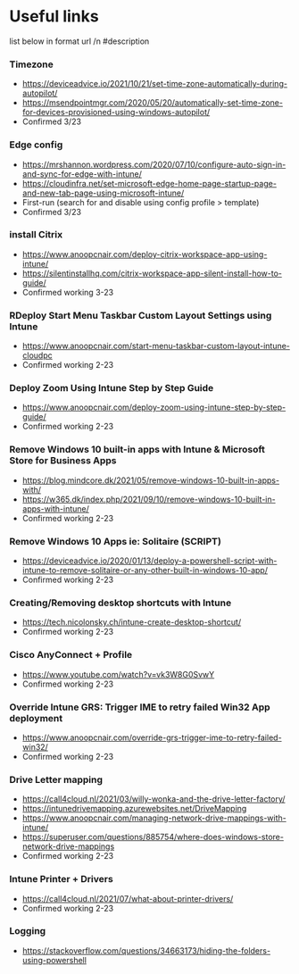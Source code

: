 # Useful links

list below in format url /n #description

### Timezone
- https://deviceadvice.io/2021/10/21/set-time-zone-automatically-during-autopilot/
- https://msendpointmgr.com/2020/05/20/automatically-set-time-zone-for-devices-provisioned-using-windows-autopilot/
- Confirmed 3/23

### Edge config
- https://mrshannon.wordpress.com/2020/07/10/configure-auto-sign-in-and-sync-for-edge-with-intune/
- https://cloudinfra.net/set-microsoft-edge-home-page-startup-page-and-new-tab-page-using-microsoft-intune/
- First-run (search for and disable using config profile > template)
- Confirmed 3/23

### install Citrix
- https://www.anoopcnair.com/deploy-citrix-workspace-app-using-intune/
- https://silentinstallhq.com/citrix-workspace-app-silent-install-how-to-guide/
- Confirmed working 3-23

### RDeploy Start Menu Taskbar Custom Layout Settings using Intune
- https://www.anoopcnair.com/start-menu-taskbar-custom-layout-intune-cloudpc
- Confirmed working 2-23

### Deploy Zoom Using Intune Step by Step Guide
- https://www.anoopcnair.com/deploy-zoom-using-intune-step-by-step-guide/
- Confirmed working 2-23

### Remove Windows 10 built-in apps with Intune & Microsoft Store for Business Apps
- https://blog.mindcore.dk/2021/05/remove-windows-10-built-in-apps-with/
- https://w365.dk/index.php/2021/09/10/remove-windows-10-built-in-apps-with-intune/
- Confirmed working 2-23

### Remove Windows 10 Apps ie: Solitaire (SCRIPT)
- https://deviceadvice.io/2020/01/13/deploy-a-powershell-script-with-intune-to-remove-solitaire-or-any-other-built-in-windows-10-app/
- Confirmed working 2-23

### Creating/Removing desktop shortcuts with Intune
- https://tech.nicolonsky.ch/intune-create-desktop-shortcut/
- Confirmed working 2-23

### Cisco AnyConnect + Profile
- https://www.youtube.com/watch?v=vk3W8G0SvwY
- Confirmed working 2-23

### Override Intune GRS: Trigger IME to retry failed Win32 App deployment
- https://www.anoopcnair.com/override-grs-trigger-ime-to-retry-failed-win32/
- Confirmed working 2-23

### Drive Letter mapping
- https://call4cloud.nl/2021/03/willy-wonka-and-the-drive-letter-factory/
- https://intunedrivemapping.azurewebsites.net/DriveMapping
- https://www.anoopcnair.com/managing-network-drive-mappings-with-intune/
- https://superuser.com/questions/885754/where-does-windows-store-network-drive-mappings
- Confirmed working 2-23

### Intune Printer + Drivers
- https://call4cloud.nl/2021/07/what-about-printer-drivers/
- Confirmed working 2-23

### Logging
- https://stackoverflow.com/questions/34663173/hiding-the-folders-using-powershell
